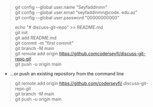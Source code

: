 > git config --global user.name "Seyfaddinmn" <br/>
> git config --global user.email "seyfaddinmn@code.  edu.az" <br/>
> git config --global user.password "00000000000" <br/>



> echo "# discuss-git-repo" >> README.md <br/>
> git init <br/> 
> git add README.md <br/> 
> git commit -m "first commit" <br/>
> git branch -M main <br/> 
> git remote add origin https://github.comcoderseyfi/discuss-git-repo.git <br/> 
> git push -u origin main <br/>

- …or push an existing repository from the command line <br/> 
> git remote add origin https://github.com/coderseyfi/ discuss-git-repo.git <br/>
> git branch -M main <br/>
> git push -u origin main <br/>